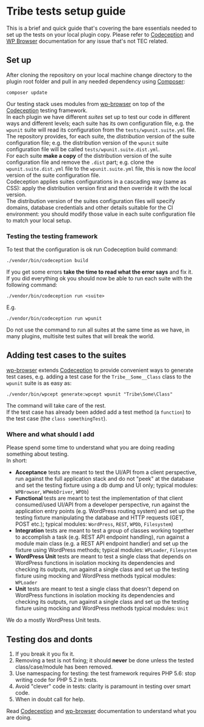 # Tribe tests setup guide
This is a brief and quick guide that's covering the bare essentials needed to set up the tests on your local plugin copy.
Please refer to [Codeception](http://codeception.com/docs) and [WP Browser](https://github.com/lucatume/wp-browser) documentation for any issue that's not TEC related.

## Set up
After cloning the repository on your local machine change directory to the plugin root folder and pull in any needed dependency using [Composer](https://getcomposer.org/):

	composer update

Our testing stack uses modules from [wp-browser](https://github.com/lucatume/wp-browser "lucatume/wp-browser · GitHub") on top of the [Codeception](http://codeception.com/ "Codeception - BDD-style PHP testing.") testing framework.  
In each plugin we have different *suites* set up to test our code in different ways and different levels; each suite has its own configuration file, e.g. the `wpunit` suite will read its configuration from the `tests/wpunit.suite.yml` file.  
The repository provides, for each suite, the *distribution* version of the suite configuration file; e.g. the distribution version of the `wpunit` suite configuration file will be called `tests/wpunit.suite.dist.yml`.  
For each suite **make a copy** of the distribution version of the suite configuration file and remove the `.dist` part; e.g. clone the `wpunit.suite.dist.yml` file to the `wpunit.suite.yml` file, this is now the *local* version of the suite configuration file.  
Codeception applies suites configurations in a cascading way (same as CSS): apply the distribution version first and then override it with the local version.  
The distribution version of the suites configuration files will specify domains, database credentials and other details suitable for the CI environment: you should modify those value in each suite configuration file to match your local setup.

### Testing the testing framework
To test that the configuration is ok run Codeception build command:

```shell
./vendor/bin/codeception build
```
If you get some errors **take the time to read what the error says** and fix it.  
If you did everything ok you should now be able to run each suite with the following command:

```shell
./vendor/bin/codeception run <suite>
```

E.g.

```shell
./vendor/bin/codeception run wpunit
```

Do not use the command to run all suites at the same time as we have, in many plugins, multisite test suites that will break the world.

## Adding test cases to the suites
[wp-browser](https://github.com/lucatume/wp-browser "lucatume/wp-browser · GitHub") extends [Codeception](http://codeception.com/ "Codeception - BDD-style PHP testing.") to provide convenient ways to generate test cases, e.g. adding a test case for the `Tribe__Some__Class` class to the `wpunit` suite is as easy as:

```shell
./vendor/bin/wpcept generate:wpcept wpunit "Tribe\Some\Class"
```

The command will take care of the rest.  
If the test case has already been added add a test method (a `function`) to the test case (the `class somethingTest`).

### Where and what should I add
Please spend some time to understand what you are doing reading something about testing.  
In short:  

* **Acceptance** tests are meant to test the UI/API from a client perspective, run against the full application stack and do not "peek" at the database and set the testing fixture using a db dump and UI only; typical modules: `WPBrowser`, `WPWebDriver`, `WPDb`)
* **Functional** tests are meant to test the implementation of that client consumed/used UI/API from a developer perspective, run against the application entry points (e.g. WordPress routing system) and set up the testing fixture manipulating the database and HTTP requests (GET, POST etc.); typical modules: `WordPress`, `REST`, `WPDb`, `Filesystem`)
* **Integration** tests are meant to test a group of classes working together to accomplish a task (e.g. REST API endpoint handling), run against a module main class (e.g. a REST API endpoint handler) and set up the fixture using WordPress methods; typical modules: `WPLoader`, `Filesystem`
* **WordPress Unit** tests are meant to test a single class that depends on WordPress functions in isolation mocking its dependencies and checking its outputs, run against a single class and set up the testing fixture using mocking and WordPress methods typical modules: `WPLoader`
* **Unit** tests are meant to test a single class that doesn't depend on WordPress functions in isolation mocking its dependencies and checking its outputs, run against a single class and set up the testing fixture using mocking and WordPress methods typical modules: `Unit`

We do a mostly WordPress Unit tests.

## Testing dos and donts
1. If you break it you fix it.
2. Removing a test is not fixing; it should **never** be done unless the tested class/case/module has been removed.
3. Use namespacing for testing: the test framework requires PHP 5.6: stop writing code for PHP 5.2 in tests.
4. Avoid "clever" code in tests: clarity is paramount in testing over smart code.
5. When in doubt call for help.

Read [Codeception](http://codeception.com/ "Codeception - BDD-style PHP testing.") and [wp-browser](https://github.com/lucatume/wp-browser "lucatume/wp-browser · GitHub") documentation to understand what you are doing.
